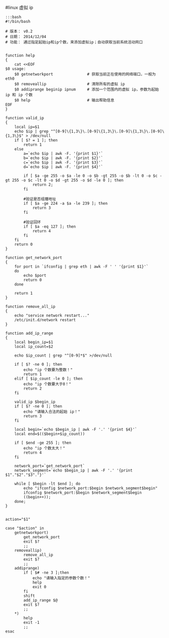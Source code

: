 #linux 虚拟 ip

    :::bash
    #!/bin/bash

    # 版本： v0.2
    # 日期： 2014/12/04
    # 功能： 通过指定起始ip和ip个数，来添加虚拟ip；自动获取当前系统活动网口


    function help
    {
        cat <<EOF
    $0 usage:
        $0 getnetworkport               # 获取当前正在使用的网络端口，一般为 eth0
        $0 removeallip                  # 清除所有的虚拟 ip
        $0 addiprange beginip ipnum     # 添加一个范围内的虚拟 ip，参数为起始 ip 和 ip 个数
        $0 help                         # 输出帮助信息
    EOF
    }

    function valid_ip
    {
        local ip=$1
        echo $ip | grep "^[0-9]\{1,3\}\.[0-9]\{1,3\}\.[0-9]\{1,3\}\.[0-9]\{1,3\}$" > /dev/null
        if [ $? = 1 ]; then
            return 1
        else
            a=`echo $ip | awk -F. '{print $1}'`
            b=`echo $ip | awk -F. '{print $2}'`
            c=`echo $ip | awk -F. '{print $3}'`
            d=`echo $ip | awk -F. '{print $4}'`

            if [ $a -ge 255 -o $a -le 0 -o $b -gt 255 -o $b -lt 0 -o $c -gt 255 -o $c -lt 0 -o $d -gt 255 -o $d -le 0 ]; then
                return 2;
            fi

            #验证是否组播地址
            if [ $a -ge 224 -a $a -le 239 ]; then
                return 3
            fi

            #验证回环
            if [ $a -eq 127 ]; then
                return 4
            fi
        fi
        return 0
    }

    function get_network_port
    {
        for port in `ifconfig | grep eth | awk -F ' ' '{print $1}'`
        do
            echo $port
            return 0
        done

        return 1
    }

    function remove_all_ip
    {
        echo "service network restart..."
        /etc/init.d/network restart
    }

    function add_ip_range
    {
        local begin_ip=$1
        local ip_count=$2

        echo $ip_count | grep "^[0-9]*$" >/dev/null

        if [ $? -ne 0 ]; then
            echo "ip 个数要为整数！"
            return 1
        elif [ $ip_count -le 0 ]; then
            echo "ip 个数要大于0！"
            return 2
        fi

        valid_ip $begin_ip
        if [ $? -ne 0 ]; then
            echo "请输入合法的起始 ip！"
            return 3
        fi

        local begin=`echo $begin_ip | awk -F '.' '{print $4}'`
        local end=$(($begin+$ip_count))

        if [ $end -ge 255 ]; then
            echo "ip 个数太大！"
            return 4
        fi

        network_port=`get_network_port`
        network_segment=`echo $begin_ip | awk -F '.' '{print $1"."$2"."$3"."}'`

        while [ $begin -lt $end ]; do
            echo "ifconfig $network_port:$begin $network_segment$begin"
            ifconfig $network_port:$begin $network_segment$begin
            ((begin++));
        done;
    }


    action="$1"

    case "$action" in
        getnetworkport)
            get_network_port
            exit $?
            ;;
        removeallip)
            remove_all_ip
            exit $?
            ;;
        addiprange)
            if [ $# -ne 3 ];then
                echo "请输入指定的参数个数！"
                help
                exit 0
            fi
            shift
            add_ip_range $@
            exit $?
            ;;
        *)
            help
            exit -1
            ;;
    esac

